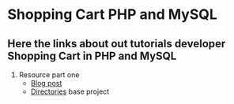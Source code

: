 # Shopping Cart PHP and MySQL


## Here the links about out tutorials developer Shopping Cart in PHP and MySQL
1. Resource part one
    - [Blog post](http://blog.hadsonpar.com/2023/02/requisitos-necesarios-para-trabajar-con.html)
    - [Directories](ShoppingCartPHPMySQL/01-ShoppingCart) base project
